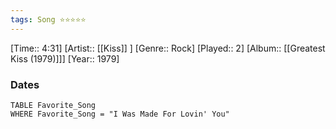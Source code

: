 ```yaml
---
tags: Song ⭐⭐⭐⭐⭐ 
---
```

[Time:: 4:31]
[Artist:: [[Kiss]] ]
[Genre:: Rock]
[Played:: 2]
[Album:: [[Greatest Kiss (1979)]]]
[Year:: 1979]
### Dates
````dataview
TABLE Favorite_Song
WHERE Favorite_Song = "I Was Made For Lovin' You"
````